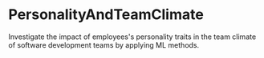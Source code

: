 # PersonalityAndTeamClimate
Investigate the impact of employees's personality traits in the team climate of software development teams by applying ML methods. 
